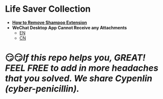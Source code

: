 # Life Saver Collection

* [**How to Remove Shampoo Extension**](https://github.com/Ding3LI/AdwareSolver/blob/main/Shampoo_extension.md)
* **WeChat Desktop App Cannot Receive any Attachments**
  * [EN](https://github.com/Ding3LI/ease_life_solution/blob/main/wechat_cannot_recivePic_en.md)
  * [CN](https://github.com/Ding3LI/ease_life_solution/blob/main/wechat_cannot_recivePic_cn.md)


# :smirk::smirk:_If this repo helps you, GREAT! FEEL FREE to add in more headaches that you solved. We share Cypenlin (cyber-penicillin)._
